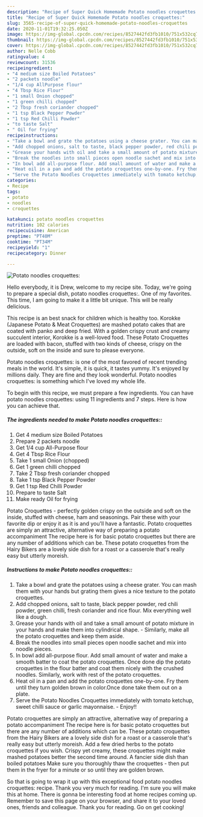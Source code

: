 ```yaml
---
description: "Recipe of Super Quick Homemade Potato noodles croquettes:"
title: "Recipe of Super Quick Homemade Potato noodles croquettes:"
slug: 3565-recipe-of-super-quick-homemade-potato-noodles-croquettes
date: 2020-11-01T19:32:25.050Z
image: https://img-global.cpcdn.com/recipes/8527442fd3fb1010/751x532cq70/potato-noodles-croquettes-recipe-main-photo.jpg
thumbnail: https://img-global.cpcdn.com/recipes/8527442fd3fb1010/751x532cq70/potato-noodles-croquettes-recipe-main-photo.jpg
cover: https://img-global.cpcdn.com/recipes/8527442fd3fb1010/751x532cq70/potato-noodles-croquettes-recipe-main-photo.jpg
author: Nelle Cobb
ratingvalue: 4
reviewcount: 31536
recipeingredient:
- "4 medium size Boiled Potatoes"
- "2 packets noodle"
- "1/4 cup AllPurpose flour"
- "4 Tbsp Rice Flour"
- "1 small Onion chopped"
- "1 green chilli chopped"
- "2 Tbsp fresh coriander chopped"
- "1 tsp Black Pepper Powder"
- "1 tsp Red Chilli Powder"
- "to taste Salt"
- " Oil for frying"
recipeinstructions:
- "Take a bowl and grate the potatoes using a cheese grater. You can mash them with your hands but grating them gives a nice texture to the potato croquettes."
- "Add chopped onions, salt to taste, black pepper powder, red chili powder, green chilli, fresh coriander and rice flour. Mix everything well like a dough."
- "Grease your hands with oil and take a small amount of potato mixture in your hands and make them into cylindrical shape.  Similarly, make all the potato croquettes and keep them aside."
- "Break the noodles into small pieces open noodle sachet and mix into noodle pieces."
- "In bowl add all-purpose flour. Add small amount of water and make a smooth batter to coat the potato croquettes. Once done dip the potato croquettes in the flour batter and coat them nicely with the crushed noodles. Similarly, work with rest of the potato croquettes."
- "Heat oil in a pan and add the potato croquettes one-by-one. Fry them until they turn golden brown in color.Once done take them out on a plate."
- "Serve the Potato Noodles Croquettes immediately with tomato ketchup, sweet chilli sauce or garlic mayonnaise.  Enjoy!!"
categories:
- Recipe
tags:
- potato
- noodles
- croquettes

katakunci: potato noodles croquettes 
nutrition: 102 calories
recipecuisine: American
preptime: "PT40M"
cooktime: "PT34M"
recipeyield: "1"
recipecategory: Dinner

---
```



![Potato noodles croquettes:](https://img-global.cpcdn.com/recipes/8527442fd3fb1010/751x532cq70/potato-noodles-croquettes-recipe-main-photo.jpg)

Hello everybody, it is Drew, welcome to my recipe site. Today, we're going to prepare a special dish, potato noodles croquettes:. One of my favorites. This time, I am going to make it a little bit unique. This will be really delicious.

This recipe is an best snack for children which is healthy too. Korokke (Japanese Potato &amp; Meat Croquettes) are mashed potato cakes that are coated with panko and deep fried. With a golden crispy crust and creamy succulent interior, Korokke is a well-loved food. These Potato Croquettes are loaded with bacon, stuffed with two kinds of cheese, crispy on the outside, soft on the inside and sure to please everyone.

Potato noodles croquettes: is one of the most favored of recent trending meals in the world. It's simple, it is quick, it tastes yummy. It's enjoyed by millions daily. They are fine and they look wonderful. Potato noodles croquettes: is something which I've loved my whole life.


To begin with this recipe, we must prepare a few ingredients. You can have potato noodles croquettes: using 11 ingredients and 7 steps. Here is how you can achieve that.

<!--inarticleads1-->

##### The ingredients needed to make Potato noodles croquettes::

1. Get 4 medium size Boiled Potatoes
1. Prepare 2 packets noodle
1. Get 1/4 cup All-Purpose flour
1. Get 4 Tbsp Rice Flour
1. Take 1 small Onion (chopped)
1. Get 1 green chilli chopped
1. Take 2 Tbsp fresh coriander chopped
1. Take 1 tsp Black Pepper Powder
1. Get 1 tsp Red Chilli Powder
1. Prepare to taste Salt
1. Make ready  Oil for frying


Potato Croquettes - perfectly golden crispy on the outside and soft on the inside, stuffed with cheese, ham and seasonings. Pair these with your favorite dip or enjoy it as it is and you&#39;ll have a fantastic. Potato croquettes are simply an attractive, alternative way of preparing a potato accompaniment The recipe here is for basic potato croquettes but there are any number of additions which can be. These potato croquettes from the Hairy Bikers are a lovely side dish for a roast or a casserole that&#39;s really easy but utterly moreish. 

<!--inarticleads2-->

##### Instructions to make Potato noodles croquettes::

1. Take a bowl and grate the potatoes using a cheese grater. You can mash them with your hands but grating them gives a nice texture to the potato croquettes.
1. Add chopped onions, salt to taste, black pepper powder, red chili powder, green chilli, fresh coriander and rice flour. Mix everything well like a dough.
1. Grease your hands with oil and take a small amount of potato mixture in your hands and make them into cylindrical shape.  - Similarly, make all the potato croquettes and keep them aside.
1. Break the noodles into small pieces open noodle sachet and mix into noodle pieces.
1. In bowl add all-purpose flour. Add small amount of water and make a smooth batter to coat the potato croquettes. Once done dip the potato croquettes in the flour batter and coat them nicely with the crushed noodles. Similarly, work with rest of the potato croquettes.
1. Heat oil in a pan and add the potato croquettes one-by-one. Fry them until they turn golden brown in color.Once done take them out on a plate.
1. Serve the Potato Noodles Croquettes immediately with tomato ketchup, sweet chilli sauce or garlic mayonnaise.  - Enjoy!!


Potato croquettes are simply an attractive, alternative way of preparing a potato accompaniment The recipe here is for basic potato croquettes but there are any number of additions which can be. These potato croquettes from the Hairy Bikers are a lovely side dish for a roast or a casserole that&#39;s really easy but utterly moreish. Add a few dried herbs to the potato croquettes if you wish. Crispy yet creamy, these croquettes might make mashed potatoes better the second time around. A fancier side dish than boiled potatoes Make sure you thoroughly thaw the croquettes - then put them in the fryer for a minute or so until they are golden brown. 

So that is going to wrap it up with this exceptional food potato noodles croquettes: recipe. Thank you very much for reading. I'm sure you will make this at home. There is gonna be interesting food at home recipes coming up. Remember to save this page on your browser, and share it to your loved ones, friends and colleague. Thank you for reading. Go on get cooking!
